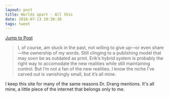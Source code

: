 ```yaml
---
layout: post
title: Worlds apart - All this
date: 2016-07-13 19:30:30
tags: tweet
---
```

[Jump to Post](http://leancrew.com/all-this/2016/06/worlds-apart/)

>I, of course, am stuck in the past, not willing to give up—or even share—the ownership of my words. Still clinging to a publishing model that may soon be as outdated as print. Erik’s hybrid system is probably the right way to accomodate the new realities while still maintaining control. But I’m not a fan of the new realities. I know the niche I’ve carved out is vanishingly small, but it’s all mine.

I keep this site for many of the same reasons Dr. Drang mentions. It's all mine, a little piece of the internet that belongs only to me. 
